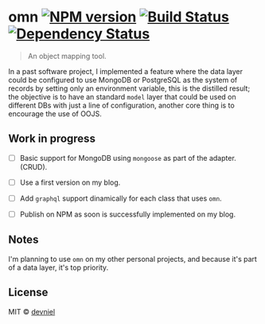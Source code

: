 # omn [![NPM version][npm-image]][npm-url] [![Build Status][travis-image]][travis-url] [![Dependency Status][daviddm-image]][daviddm-url]
> An object mapping tool.

In a past software project, I implemented a feature where the data layer could be configured to use MongoDB or PostgreSQL as the system of records by setting only an environment variable, this is the distilled result; the objective is to have an standard `model` layer that could be used on different DBs with just a line of configuration, another core thing is to encourage the use of OOJS.

## Work in progress
- [ ] Basic support for MongoDB using `mongoose` as part of the adapter. (CRUD).
- [ ] Use a first version on my blog.
- [ ] Add `graphql` support dinamically for each class that uses `omn`.
- [ ] Publish on NPM as soon is successfully implemented on my blog.


## Notes

I'm planning to use `omn` on my other personal projects, and because it's part of a data layer, it's top priority.

## License

MIT © [devniel](http://devniel.com)


[npm-image]: https://badge.fury.io/js/omn.svg
[npm-url]: https://npmjs.org/package/omn
[travis-image]: https://travis-ci.org/devnieL/omn.svg?branch=master
[travis-url]: https://travis-ci.org/devnieL/omn
[daviddm-image]: https://david-dm.org/devnieL/omn.svg?theme=shields.io
[daviddm-url]: https://david-dm.org/devnieL/omn
